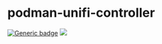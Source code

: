 # podman-unifi-controller
[![Generic badge](https://lazerj7.github.io/podman-unifi-controller)](https://shields.io/)
<img src="https://lazerj7.github.io/podman-unifi-controller">
